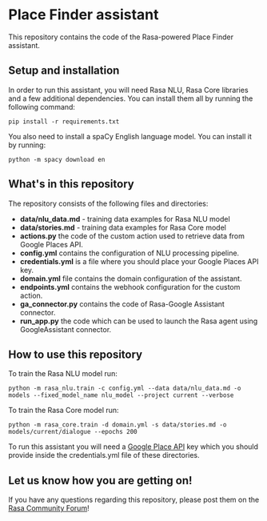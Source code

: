 # Place Finder assistant

This repository contains the code of the Rasa-powered Place Finder assistant.

## Setup and installation

In order to run this assistant, you will need Rasa NLU, Rasa Core libraries and a few additional dependencies. You can install them all by running the following command:  

```
pip install -r requirements.txt
```  

You also need to install a spaCy English language model. You can install it by running:  

```
python -m spacy download en
```  

## What's in this repository
The repository consists of the following files and directories:  

- **data/nlu_data.md** - training data examples for Rasa NLU model
- **data/stories.md** - training data examples for Rasa Core model
- **actions.py** the code of the custom action used to retrieve data from Google Places API.
- **config.yml** contains the configuration of NLU processing pipeline.
- **credentials.yml** is a file where you should place your Google Places API key.
- **domain.yml** file contains the domain configuration of the assistant.
- **endpoints.yml** contains the webhook configuration for the custom action.
- **ga_connector.py** contains the code of Rasa-Google Assistant connector.
- **run_app.py** the code which can be used to launch the Rasa agent using GoogleAssistant connector.


## How to use this repository  
To train the Rasa NLU model run:  
```
python -m rasa_nlu.train -c config.yml --data data/nlu_data.md -o models --fixed_model_name nlu_model --project current --verbose

```  

To train the Rasa Core model run:  
```
python -m rasa_core.train -d domain.yml -s data/stories.md -o models/current/dialogue --epochs 200

```  

To run this assistant you will need a [Google Place API](https://developers.google.com/places/web-service/get-api-key) 
key which you should provide inside the credentials.yml file of these directories.

## Let us know how you are getting on!   
If you have any questions regarding this repository, please post them on the [Rasa Community Forum](https://forum.rasa.com)!

